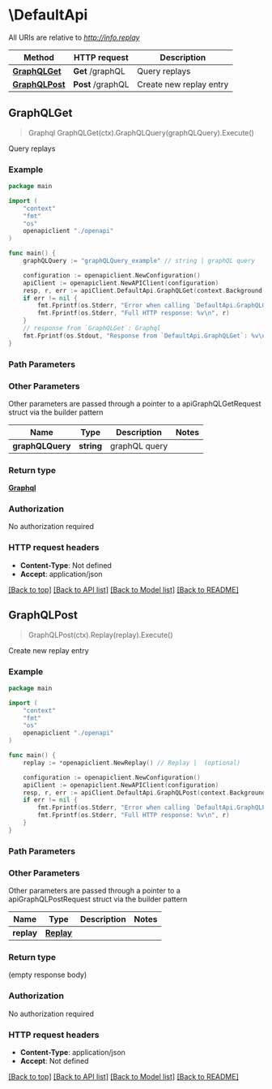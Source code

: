 # \DefaultApi

All URIs are relative to *http://info.replay*

Method | HTTP request | Description
------------- | ------------- | -------------
[**GraphQLGet**](DefaultApi.md#GraphQLGet) | **Get** /graphQL | Query replays
[**GraphQLPost**](DefaultApi.md#GraphQLPost) | **Post** /graphQL | Create new replay entry



## GraphQLGet

> Graphql GraphQLGet(ctx).GraphQLQuery(graphQLQuery).Execute()

Query replays



### Example

```go
package main

import (
    "context"
    "fmt"
    "os"
    openapiclient "./openapi"
)

func main() {
    graphQLQuery := "graphQLQuery_example" // string | graphQL query

    configuration := openapiclient.NewConfiguration()
    apiClient := openapiclient.NewAPIClient(configuration)
    resp, r, err := apiClient.DefaultApi.GraphQLGet(context.Background()).GraphQLQuery(graphQLQuery).Execute()
    if err != nil {
        fmt.Fprintf(os.Stderr, "Error when calling `DefaultApi.GraphQLGet``: %v\n", err)
        fmt.Fprintf(os.Stderr, "Full HTTP response: %v\n", r)
    }
    // response from `GraphQLGet`: Graphql
    fmt.Fprintf(os.Stdout, "Response from `DefaultApi.GraphQLGet`: %v\n", resp)
}
```

### Path Parameters



### Other Parameters

Other parameters are passed through a pointer to a apiGraphQLGetRequest struct via the builder pattern


Name | Type | Description  | Notes
------------- | ------------- | ------------- | -------------
 **graphQLQuery** | **string** | graphQL query | 

### Return type

[**Graphql**](Graphql.md)

### Authorization

No authorization required

### HTTP request headers

- **Content-Type**: Not defined
- **Accept**: application/json

[[Back to top]](#) [[Back to API list]](../README.md#documentation-for-api-endpoints)
[[Back to Model list]](../README.md#documentation-for-models)
[[Back to README]](../README.md)


## GraphQLPost

> GraphQLPost(ctx).Replay(replay).Execute()

Create new replay entry

### Example

```go
package main

import (
    "context"
    "fmt"
    "os"
    openapiclient "./openapi"
)

func main() {
    replay := *openapiclient.NewReplay() // Replay |  (optional)

    configuration := openapiclient.NewConfiguration()
    apiClient := openapiclient.NewAPIClient(configuration)
    resp, r, err := apiClient.DefaultApi.GraphQLPost(context.Background()).Replay(replay).Execute()
    if err != nil {
        fmt.Fprintf(os.Stderr, "Error when calling `DefaultApi.GraphQLPost``: %v\n", err)
        fmt.Fprintf(os.Stderr, "Full HTTP response: %v\n", r)
    }
}
```

### Path Parameters



### Other Parameters

Other parameters are passed through a pointer to a apiGraphQLPostRequest struct via the builder pattern


Name | Type | Description  | Notes
------------- | ------------- | ------------- | -------------
 **replay** | [**Replay**](Replay.md) |  | 

### Return type

 (empty response body)

### Authorization

No authorization required

### HTTP request headers

- **Content-Type**: application/json
- **Accept**: Not defined

[[Back to top]](#) [[Back to API list]](../README.md#documentation-for-api-endpoints)
[[Back to Model list]](../README.md#documentation-for-models)
[[Back to README]](../README.md)

